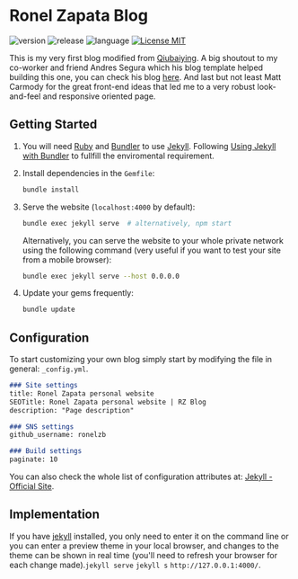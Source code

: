 
# Ronel Zapata Blog

![version](https://img.shields.io/badge/Version-Test-yellow)
![release](https://img.shields.io/badge/Release-0.1.0-blue)
![language](https://img.shields.io/badge/Language-HTML,Ruby,JavaScript-brightgreen)
[![License MIT](https://img.shields.io/badge/license-MIT-blue.svg?style=flat)](https://github.com/ronelzb/ronelzb.github.io/blob/master/LICENSE)

This is my very first blog modified from [Qiubaiying](https://github.com/qiubaiying/qiubaiying.github.io). A big shoutout to my co-worker and friend Andres Segura which his blog template helped building this one, you can check his blog [here](https://github.com/ansegura7/ansegura7.github.io). And last but not least Matt Carmody for the great front-end ideas that led me to a very robust look-and-feel and responsive oriented page.

## Getting Started

1. You will need [Ruby](https://www.ruby-lang.org/en/) and [Bundler](https://bundler.io/) to use [Jekyll](https://jekyllrb.com/). Following [Using Jekyll with Bundler](https://jekyllrb.com/tutorials/using-jekyll-with-bundler/) to fullfill the enviromental requirement.

2. Install dependencies in the `Gemfile`:

    ```sh
    bundle install
    ```

3. Serve the website (`localhost:4000` by default):

    ```sh
    bundle exec jekyll serve  # alternatively, npm start
    ```

    Alternatively, you can serve the website to your whole private network using the following command (very useful if you want to test your site from a mobile browser):

    ```sh
    bundle exec jekyll serve --host 0.0.0.0
    ```

4. Update your gems frequently:

    ```sh
    bundle update
    ```

## Configuration

To start customizing your own blog simply start by modifying the file in general: `_config.yml`.

```md
### Site settings
title: Ronel Zapata personal website
SEOTitle: Ronel Zapata personal website | RZ Blog
description: "Page description"

### SNS settings
github_username: ronelzb

### Build settings
paginate: 10
```

You can also check the whole list of configuration attributes at: [Jekyll - Official Site](http://jekyllrb.com/).

## Implementation

If you have [jekyll](http://jekyllcn.com/) installed, you only need to enter it on the command line or you can enter a preview theme in your local browser, and changes to the theme can be shown in real time (you'll need to refresh your browser for each change made).`jekyll serve` `jekyll s` `http://127.0.0.1:4000/`.
